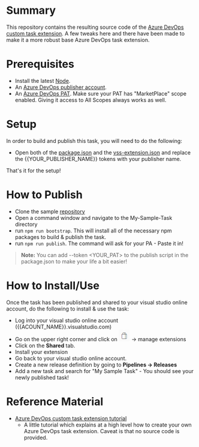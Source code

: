 # Summary
This repository contains the resulting source code of the [Azure DevOps custom task extension](https://docs.microsoft.com/en-us/azure/devops/extend/develop/add-build-task?view=azure-devops). A few tweaks here and there have been made to make it a more robust base Azure DevOps task extension.

# Prerequisites
 - Install the latest [Node](https://nodejs.org/en/download/).
 - An [Azure DevOps publisher account](https://docs.microsoft.com/en-us/azure/devops/extend/publish/overview?view=azure-devops#create-a-publisher).
 - An [Azure DevOps PAT](https://docs.microsoft.com/en-us/azure/devops/organizations/accounts/use-personal-access-tokens-to-authenticate?view=azure-devops&tabs=preview-page). Make sure your PAT has "MarketPlace" scope enabled. Giving it access to All Scopes always works as well.

# Setup
In order to build and publish this task, you will need to do the following:
 - Open both of the [package.json](https://github.com/mastloui/Azure-DevOps-Sample-Task-Extension/blob/master/My-Sample-Task/package.json) and the [vss-extension.json](https://github.com/mastloui/Azure-DevOps-Sample-Task-Extension/blob/master/vss-extension.json) and replace the {{YOUR_PUBLISHER_NAME}} tokens with your publisher name.

That's it for the setup!

# How to Publish
 - Clone the sample [repository](https://github.com/mastloui/Azure-DevOps-Sample-Task-Extension)
 - Open a command window and navigate to the My-Sample-Task directory
 - run `npm run bootstrap`. This will install all of the necessary npm packages to build & publish the task.
 - run `npm run publish`. The command will ask for your PA - Paste it in!

> **Note:** You can add --token <YOUR_PAT> to the publish script in the package.json to make your life a bit easier!

# How to Install/Use
Once the task has been published and shared to your visual studio online account, do the following to install & use the task:
 - Log into your visual studio online account ({{ACOUNT_NAME}}.visualstudio.com)
 - Go on the upper right corner and click on ![Readme Img Shopping Bag](media/readme-img-shopping-bag.png) -> manage extensions
- Click on the **Shared** tab.
- Install your extension
- Go back to your visual studio online account.
- Create a new release definition by going to **Pipelines -> Releases**
- Add a new task and search for "My Sample Task" - You should see your newly published task!

# Reference Material
- [Azure DevOps custom task extension tutorial](https://docs.microsoft.com/en-us/azure/devops/extend/develop/add-build-task?view=azure-devops)
   - A little tutorial which explains at a high level how to create your own Azure DevOps task extension. Caveat is that no source code is provided.